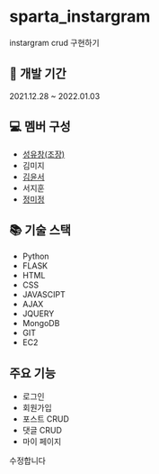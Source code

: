 # sparta_instargram
instargram crud 구현하기<br>


## 📆 개발 기간
2021.12.28 ~ 2022.01.03

## 💻 멤버 구성
- <a href="https://github.com/seongyouchang">성유창(조장)</a>
- 김미지
- <a href="https://github.com/Hogu-yoon">김윤서</a>
- 서지훈
- <a href="https://github.com/nxxxtyetdecided">정미정</a>

## 📚 기술 스택
- Python
- FLASK
- HTML
- CSS
- JAVASCIPT
- AJAX
- JQUERY
- MongoDB
- GIT
- EC2

## 주요 기능
- 로그인
- 회원가입
- 포스트 CRUD
- 댓글 CRUD
- 마이 페이지

수정합니다
